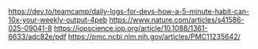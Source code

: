 https://dev.to/teamcamp/daily-logs-for-devs-how-a-5-minute-habit-can-10x-your-weekly-output-4peb
https://www.nature.com/articles/s41586-025-09041-8
https://iopscience.iop.org/article/10.1088/1361-6633/adc82e/pdf
https://pmc.ncbi.nlm.nih.gov/articles/PMC11235642/
